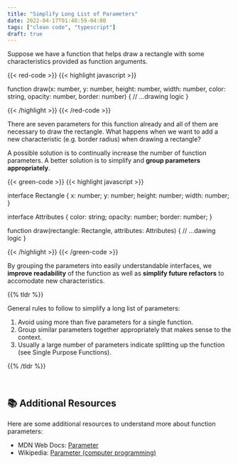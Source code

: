 ```yaml
---
title: "Simplify Long List of Parameters"
date: 2022-04-17T01:48:59-04:00
tags: ["clean code", "typescript"]
draft: true
---
```


Suppose we have a function that helps draw a rectangle with some characteristics provided as function arguments.

{{< red-code >}}
{{< highlight javascript >}}

function draw(x: number, y: number, height: number, width: number, color: string, opacity: number, border: number) {
    // ...drawing logic
}

{{< /highlight >}}
{{< /red-code >}}

There are seven parameters for this function already and all of them are necessary to draw the rectangle. What happens when we want to add a new characteristic (e.g. border radius) when drawing a rectangle?

A possible solution is to continually increase the number of function parameters. A better solution is to simplify and **group parameters appropriately**.

{{< green-code >}}
{{< highlight javascript >}}

interface Rectangle {
    x: number;
    y: number;
    height: number;
    width: number;
}

interface Attributes {
    color: string;
    opacity: number;
    border: number;
}

function draw(rectangle: Rectangle, attributes: Attributes) {
    // ...dawing logic
}

{{< /highlight >}}
{{< /green-code >}}

By grouping the parameters into easily understandable interfaces, we **improve readability** of the function as well as **simplify future refactors** to accomodate new characteristics.

{{% tldr %}}

General rules to follow to simplify a long list of parameters:

1. Avoid using more than five parameters for a single function.
2. Group similar parameters together appropriately that makes sense to the context.
3. Usually a large number of parameters indicate splitting up the function (see Single Purpose Functions).

{{% /tldr %}}

<br>

## 📚 Additional Resources

Here are some additional resources to understand more about function parameters:

- MDN Web Docs: <a href="https://developer.mozilla.org/en-US/docs/Glossary/Parameter" target="_blank">Parameter</a>
- Wikipedia: <a href="https://en.wikipedia.org/wiki/Parameter_(computer_programming)" target="_blank">Parameter (computer programming)</a>
